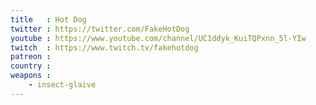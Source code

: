 ```yaml
---
title   : Hot Dog
twitter : https://twitter.com/FakeHotDog
youtube : https://www.youtube.com/channel/UC1ddyk_KuiTQPxnn_5l-YIw
twitch  : https://www.twitch.tv/fakehotdog
patreon :
country :
weapons :
    - insect-glaive
---
```

